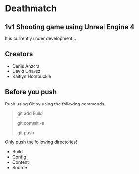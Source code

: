 # Deathmatch
## 1v1 Shooting game using Unreal Engine 4
It is currently under development...

## Creators
* Denis Anzora
* David Chavez
* Kaitlyn Hornbuckle

## Before you push
Push using Git by using the following commands.
> git add Build
> 
> git commit -a
>  
> git push

Only push the following directories!
* Build
* Config
* Content
* Source

